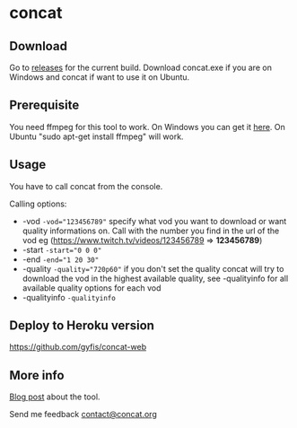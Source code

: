 # concat
## Download
Go to [releases](https://github.com/ArneVogel/concat/releases) for the current build. Download concat.exe if you are on Windows and concat if want to use it on Ubuntu.

## Prerequisite
You need ffmpeg for this tool to work. On Windows you can get it [here](https://www.ffmpeg.org/download.html). 
On Ubuntu "sudo apt-get install ffmpeg" will work.

## Usage

You have to call concat from the console.

Calling options:
+ -vod `-vod="123456789"` specify what vod you want to download or want quality informations on. Call with the number you find in the url of the vod eg (https://www.twitch.tv/videos/123456789 => __123456789__)
+ -start `-start="0 0 0"`
+ -end `-end="1 20 30"`
+ -quality `-quality="720p60"` if you don't set the quality concat will try to download the vod in the highest available quality, see -qualityinfo for all available quality options for each vod
+ -qualityinfo `-qualityinfo`

## Deploy to Heroku version
https://github.com/gyfis/concat-web

## More info
[Blog post](https://www.arnevogel.com/standalone-concat-version/) about the tool.

Send me feedback contact@concat.org
